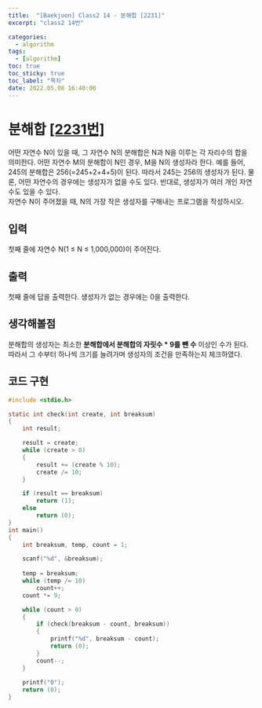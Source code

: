 ```yaml
---
title:  "[Baekjoon] Class2 14 - 분해합 [2231]"
excerpt: "class2 14번"

categories:
  - algorithm
tags:
  - [algorithm]
toc: true
toc_sticky: true
toc_label: "목차"
date: 2022.05.08 16:40:00
---
```


# 분해합 [[2231번]](https://www.acmicpc.net/problem/2231)
어떤 자연수 N이 있을 때, 그 자연수 N의 분해합은 N과 N을 이루는 각 자리수의 합을 의미한다. 어떤 자연수 M의 분해합이 N인 경우, M을 N의 생성자라 한다. 예를 들어, 245의 분해합은 256(=245+2+4+5)이 된다. 따라서 245는 256의 생성자가 된다. 물론, 어떤 자연수의 경우에는 생성자가 없을 수도 있다. 반대로, 생성자가 여러 개인 자연수도 있을 수 있다.    
자연수 N이 주어졌을 때, N의 가장 작은 생성자를 구해내는 프로그램을 작성하시오.    

## 입력
첫째 줄에 자연수 N(1 ≤ N ≤ 1,000,000)이 주어진다.    

## 출력
첫째 줄에 답을 출력한다. 생성자가 없는 경우에는 0을 출력한다.    

## 생각해볼점
분해합의 생성자는 최소한 **분해합에서 분해합의 자릿수 * 9를 뺀 수** 이상인 수가 된다.    
따라서 그 수부터 하나씩 크기를 늘려가며 생성자의 조건을 만족하는지 체크하였다.    

## 코드 구현
```c
#include <stdio.h>

static int check(int create, int breaksum)
{
	int	result;

	result = create;
	while (create > 0)
	{
		result += (create % 10);
		create /= 10;
	}

	if (result == breaksum)
		return (1);
	else
		return (0); 
}
int main()
{
	int	breaksum, temp, count = 1;

	scanf("%d", &breaksum);
	
	temp = breaksum;
	while (temp /= 10)
		count++;
	count *= 9;

	while (count > 0)
	{
		if (check(breaksum - count, breaksum))
		{
			printf("%d", breaksum - count);
			return (0);
		}
		count--;
	}
	
	printf("0");
	return (0);
}
```
